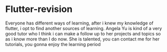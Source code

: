 
# Flutter-revision

Everyone has different ways of learning, after i knew my knowledge of flutter, i opt to find another sources of learning. Angela Yu is kind of a very good tutor who I think i can make a follow up to her projects and topics so as i know more than I do now. She is talented, you can contact me for her tutorials, you gonna enjoy the learning period
